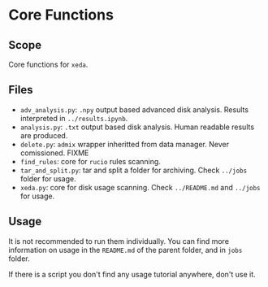 # Core Functions

## Scope
Core functions for `xeda`.

## Files
- `adv_analysis.py`: `.npy` output based advanced disk analysis. Results interpreted in `../results.ipynb`.
- `analysis.py`: `.txt` output based disk analysis. Human readable results are produced.
- `delete.py`: `admix` wrapper inheritted from data manager. Never comissioned. FIXME
- `find_rules`: core for `rucio` rules scanning. 
- `tar_and_split.py`: tar and split a folder for archiving. Check `../jobs` folder for usage.
- `xeda.py`: core for disk usage scanning. Check `../README.md` and `../jobs` for usage.

## Usage
It is not recommended to run them individually. You can find more information on usage in the `README.md` of the parent folder, and in `jobs` folder. 

If there is a script you don't find any usage tutorial anywhere, don't use it.